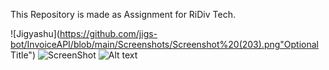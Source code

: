 This Repository is made as Assignment for RiDiv Tech.


![Jigyashu](https://github.com/jigs-bot/InvoiceAPI/blob/main/Screenshots/Screenshot%20(203).png"Optional Title")
![ScreenShot](https://raw.github.com/{jigs-bot}/{InvoiceAPI}/{main}/{Screenshots/Screenshot%20(203).png})
![Alt text](/relative/path/to/img.jpg?raw=true "Optional Title")
